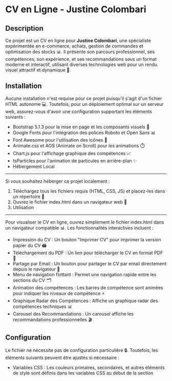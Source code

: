 
**CV en Ligne - Justine Colombari**
=============================

Description
-----------

Ce projet est un CV en ligne pour **Justine Colombari**, une spécialiste expérimentée en e-commerce, achats, gestion de commandes et optimisation des stocks 📊. Il présente son parcours professionnel, ses compétences, son expérience, et ses recommandations sous un format moderne et interactif, utilisant diverses technologies web pour un rendu visuel attractif et dynamique 📱.

Installation
------------

Aucune installation n'est requise pour ce projet puisqu'il s'agit d'un fichier HTML autonome 💻. Toutefois, pour un déploiement optimal sur un serveur web, assurez-vous d'avoir une configuration supportant les éléments suivants :

* Bootstrap 5.1.3 pour la mise en page et les composants visuels 💺
* Google Fonts pour l'intégration des polices Roboto et Open Sans 📊
* Font Awesome pour l'utilisation des icônes 🔧
* Animate.css et AOS (Animate on Scroll) pour les animations ⏱️
* Chart.js pour l'affichage graphique des compétences 📈
* tsParticles pour l'animation de particules en arrière-plan ✨
* Hébergement Local
-------------------

Si vous souhaitez héberger ce projet localement :

1. Téléchargez tous les fichiers requis (HTML, CSS, JS) et placez-les dans un répertoire 📁
2. Ouvrez le fichier index.html dans un navigateur web 👀
3. Utilisation
-------------

Pour visualiser le CV en ligne, ouvrez simplement le fichier index.html dans un navigateur compatible 📊. Les fonctionnalités interactives incluent :

* Impression du CV : Un bouton "Imprimer CV" pour imprimer la version papier du CV 🖨️
* Téléchargement du PDF : Un lien pour télécharger le CV en format PDF 💼
* Partage par Email : Un bouton pour partager le CV par email directement depuis le navigateur 📨
* Menu de navigation flottant : Permet une navigation rapide entre les sections du CV 🗂️
* Animation des compétences : Les barres de compétence sont animées pour indiquer les niveaux de compétence ⚡️
* Graphique Radar des Compétences : Affiche un graphique radar des compétences techniques 📊
* Carousel des Recommandations : Un carousel affiche les recommandations professionnelles 🎬

**Configuration**
------------

Le fichier ne nécessite pas de configuration particulière 🔒. Toutefois, les éléments suivants peuvent être ajustés si nécessaire :

* Variables CSS : Les couleurs primaires, secondaires, et autres éléments de style sont définis dans les variables CSS au début de la section <style> 🔗
* Données de compétence : Le niveau de compétence affiché dans les barres de compétence et le graphique radar est défini via les attributs `data-level` et dans la configuration de Chart.js 📊
* Images et Liens : Les chemins des images de profil et des logos peuvent être mis à jour dans le code HTML si les ressources sont déplacées 🔏

**Contributions**
--------------

Les contributions au projet sont les bienvenues 💻. Vous pouvez :

1. Forker le projet 👉
2. Créer une nouvelle branche (git checkout -b feature/nom-de-la-fonctionnalité) 📈
3. Effectuer les modifications souhaitées 💪
4. Soumettre une pull request pour examen 💼

**Licence**
---------

Ce projet n'inclut pas de licence particulière 🤔. Cependant, veuillez obtenir l'autorisation de Justine Colombari avant de réutiliser ou redistribuer ce contenu 📨
